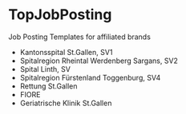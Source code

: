 # TopJobPosting
Job Posting Templates for affiliated brands
- Kantonsspital St.Gallen, SV1
- Spitalregion Rheintal Werdenberg Sargans, SV2
- Spital Linth, SV
- Spitalregion Fürstenland Toggenburg, SV4
- Rettung St.Gallen
- FIORE
- Geriatrische Klinik St.Gallen
